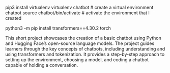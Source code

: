 pip3 install virtualenv 
virtualenv chatbot # create a virtual environment chatbot
source chatbot/bin/activate # activate the environment that I created

python3 -m pip install transformers==4.30.2 torch

This short project showcases the creation of a basic chatbot using Python and Hugging Face’s open-source language models. 
The project guides learners through the key concepts of chatbots, including understanding and using transformers and tokenization. 
It provides a step-by-step approach to setting up the environment, choosing a model, and coding a chatbot capable of holding a conversation.
